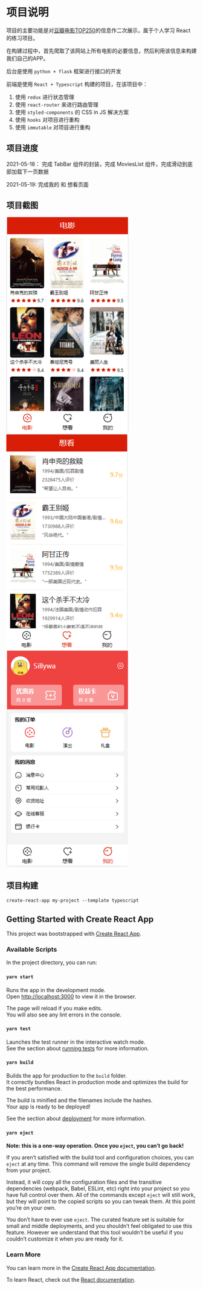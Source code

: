 # 项目说明

项目的主要功能是对[豆瓣电影TOP250](https://movie.douban.com/top250)的信息作二次展示，属于个人学习 React 的练习项目。

在构建过程中，首先爬取了该网站上所有电影的必要信息，然后利用该信息来构建我们自己的APP。

后台是使用 `python + flask` 框架进行接口的开发

前端是使用 `React + Typescript` 构建的项目，在该项目中：

1. 使用 `redux` 进行状态管理
2. 使用 `react-router` 来进行路由管理
3. 使用 `styled-components` 的 CSS in JS 解决方案
4. 使用 `hooks` 对项目进行重构
5. 使用 `immutable` 对项目进行重构

## 项目进度

2021-05-18： 完成 TabBar 组件的封装，完成 MoviesList 组件，完成滑动到底部加载下一页数据

2021-05-19: 完成我的 和 想看页面

## 项目截图

![image-20210519204621344](./doc/imgs/1.png)![image-20210519204602488](./doc/imgs/2.png)![image-20210519204545385](./doc/imgs/3.png)

## 项目构建

    create-react-app my-project --template typescript

## Getting Started with Create React App

This project was bootstrapped with [Create React App](https://github.com/facebook/create-react-app).

### Available Scripts

In the project directory, you can run:

#### `yarn start`

Runs the app in the development mode.\
Open [http://localhost:3000](http://localhost:3000) to view it in the browser.

The page will reload if you make edits.\
You will also see any lint errors in the console.

#### `yarn test`

Launches the test runner in the interactive watch mode.\
See the section about [running tests](https://facebook.github.io/create-react-app/docs/running-tests) for more information.

#### `yarn build`

Builds the app for production to the `build` folder.\
It correctly bundles React in production mode and optimizes the build for the best performance.

The build is minified and the filenames include the hashes.\
Your app is ready to be deployed!

See the section about [deployment](https://facebook.github.io/create-react-app/docs/deployment) for more information.

#### `yarn eject`

**Note: this is a one-way operation. Once you `eject`, you can’t go back!**

If you aren’t satisfied with the build tool and configuration choices, you can `eject` at any time. This command will remove the single build dependency from your project.

Instead, it will copy all the configuration files and the transitive dependencies (webpack, Babel, ESLint, etc) right into your project so you have full control over them. All of the commands except `eject` will still work, but they will point to the copied scripts so you can tweak them. At this point you’re on your own.

You don’t have to ever use `eject`. The curated feature set is suitable for small and middle deployments, and you shouldn’t feel obligated to use this feature. However we understand that this tool wouldn’t be useful if you couldn’t customize it when you are ready for it.

### Learn More

You can learn more in the [Create React App documentation](https://facebook.github.io/create-react-app/docs/getting-started).

To learn React, check out the [React documentation](https://reactjs.org/).
